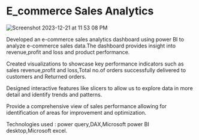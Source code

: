 # E_commerce Sales Analytics

![Screenshot 2023-12-21 at 11 53 08 PM](https://github.com/mohitpandey28/E-commerce-Dashboard/assets/149960816/e0ed9632-bfa0-4149-9837-458378b2ae22)

Developed an e-commerce sales analytics dashboard using power BI to analyze e-commerce sales data.The dashboard provides insight into revenue,profit and loss and product performance. 

Created visualizations to showcase key performance indicators such as sales revenue,profit and loss,Total no.of orders successfully delivered to customers and Returned orders.

Designed interactive features like slicers to allow us to explore data in more detail and identify trends and patterns.

Provide a comprehensive view of sales performance allowing for identification of areas for improvement and optimization. 

Technologies used : power query,DAX,Microsoft power BI desktop,Microsoft excel.

